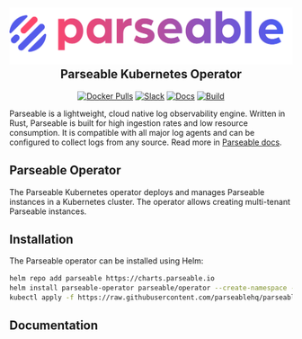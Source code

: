 <h2 align="center">
    <picture>
      <source media="(prefers-color-scheme: dark)" srcset="https://raw.githubusercontent.com/parseablehq/.github/main/images/logo-dark.png">
      <source media="(prefers-color-scheme: light)" srcset="https://raw.githubusercontent.com/parseablehq/.github/main/images/logo.svg">
      <img alt="Parseable Logo" src="https://raw.githubusercontent.com/parseablehq/.github/main/images/logo.svg">
    </picture>
    <br>
    Parseable Kubernetes Operator
</h2>

<div align="center">

[![Docker Pulls](https://img.shields.io/docker/pulls/parseable/parseable?logo=docker&label=Docker%20Pulls)](https://hub.docker.com/r/parseable/parseable)
[![Slack](https://img.shields.io/badge/slack-brightgreen.svg?logo=slack&label=Community&style=flat&color=%2373DC8C&)](https://launchpass.com/parseable)
[![Docs](https://img.shields.io/badge/stable%20docs-parseable.io%2Fdocs-brightgreen?style=flat&color=%2373DC8C&label=Docs)](https://www.parseable.io/docs)
[![Build](https://img.shields.io/github/checks-status/parseablehq/parseable/main?style=flat&color=%2373DC8C&label=Checks)](https://github.com/parseablehq/parseable/actions)

</div>

Parseable is a lightweight, cloud native log observability engine. Written in Rust, Parseable is built for high ingestion rates and low resource consumption. It is compatible with all major log agents and can be configured to collect logs from any source. Read more in [Parseable docs](https://www.parseable.io/docs).

## Parseable Operator

The Parseable Kubernetes operator deploys and manages Parseable instances in a Kubernetes cluster. The operator allows creating multi-tenant Parseable instances.

## Installation

The Parseable operator can be installed using Helm:

```bash
helm repo add parseable https://charts.parseable.io
helm install parseable-operator parseable/operator --create-namespace --namespace parseable-operator
kubectl apply -f https://raw.githubusercontent.com/parseablehq/parseable/main/config/samples/parseable-ephemeral.yaml
```

## Documentation


